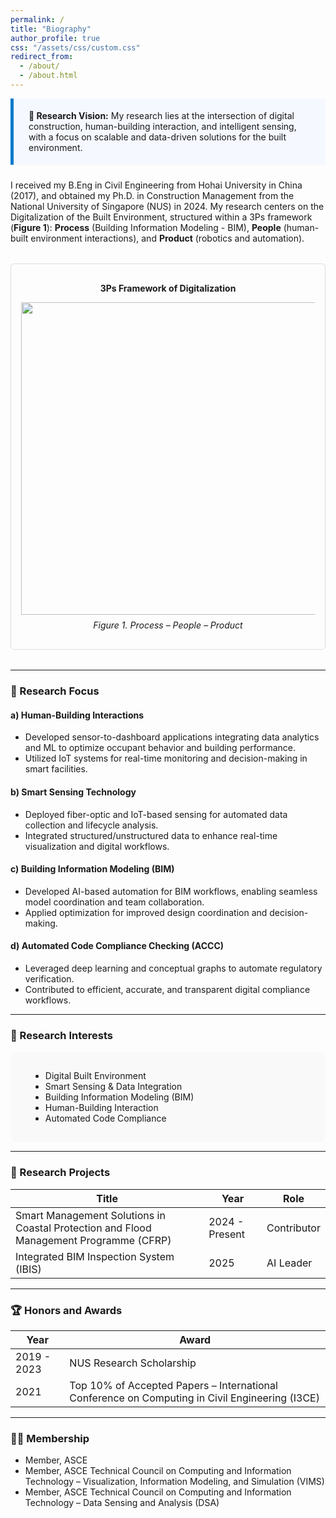 ```yaml
---
permalink: /
title: "Biography"
author_profile: true
css: "/assets/css/custom.css"
redirect_from: 
  - /about/
  - /about.html
---
```


<div style="background-color: #f5f8ff; padding: 1.2rem 1.5rem; border-left: 5px solid #007acc; margin-bottom: 1.5rem;">
  <strong>🔬 Research Vision:</strong> My research lies at the intersection of digital construction, human-building interaction, and intelligent sensing, with a focus on scalable and data-driven solutions for the built environment.
</div>

I received my B.Eng in Civil Engineering from Hohai University in China (2017), and obtained my Ph.D. in Construction Management from the National University of Singapore (NUS) in 2024. My research centers on the Digitalization of the Built Environment, structured within a 3Ps framework (**Figure 1**): **Process** (Building Information Modeling - BIM), **People** (human-built environment interactions), and **Product** (robotics and automation).

<div style="border: 1px solid #ddd; padding: 1rem; margin: 2rem 0; border-radius: 6px;">
  <p style="text-align: center; font-weight: bold;">3Ps Framework of Digitalization</p>
  <img src="https://github.com/user-attachments/assets/f52ff5d1-6aa5-4533-b5ae-f196ed6599e2" width="500" style="display: block; margin: 0 auto;" />
  <p style="text-align: center; font-style: italic; margin-top: 0.5rem;">Figure 1. Process – People – Product</p>
</div>

---

### 🧪 Research Focus

#### a) Human-Building Interactions
- Developed sensor-to-dashboard applications integrating data analytics and ML to optimize occupant behavior and building performance.  
- Utilized IoT systems for real-time monitoring and decision-making in smart facilities.

#### b) Smart Sensing Technology
- Deployed fiber-optic and IoT-based sensing for automated data collection and lifecycle analysis.  
- Integrated structured/unstructured data to enhance real-time visualization and digital workflows.

#### c) Building Information Modeling (BIM)
- Developed AI-based automation for BIM workflows, enabling seamless model coordination and team collaboration.  
- Applied optimization for improved design coordination and decision-making.

#### d) Automated Code Compliance Checking (ACCC)
- Leveraged deep learning and conceptual graphs to automate regulatory verification.  
- Contributed to efficient, accurate, and transparent digital compliance workflows.

---

### 🎯 Research Interests

<section style="background: #f9f9f9; padding: 1rem 2rem; border-radius: 8px;">
<ul>
  <li>Digital Built Environment</li>
  <li>Smart Sensing & Data Integration</li>
  <li>Building Information Modeling (BIM)</li>
  <li>Human-Building Interaction</li>
  <li>Automated Code Compliance</li>
</ul>
</section>

---

### 🧩 Research Projects

| Title                            | Year        | Role     |
|----------------------------------|-------------|----------|
| Smart Management Solutions in Coastal Protection and Flood Management Programme (CFRP)           |   2024 - Present  |  Contributor|
| Integrated BIM Inspection System (IBIS)           |  2025   |    AI Leader     |


---

### 🏆 Honors and Awards

| Year | Award                                  |
|------|----------------------------------------|
| 2019 - 2023  |    NUS Research Scholarship   |
|  2021 |    Top 10% of Accepted Papers – International Conference on Computing in Civil Engineering (I3CE)       |

---

### 🧑‍💼 Membership

- Member, ASCE
- Member, ASCE Technical Council on Computing and Information Technology – Visualization, Information Modeling, and Simulation (VIMS)  
- Member, ASCE Technical Council on Computing and Information Technology – Data Sensing and Analysis (DSA)
